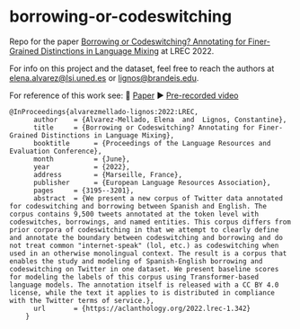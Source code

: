 # borrowing-or-codeswitching
Repo for the paper [Borrowing or Codeswitching? Annotating for Finer-Grained Distinctions in Language Mixing](http://www.lrec-conf.org/proceedings/lrec2022/pdf/2022.lrec-1.342.pdf) at LREC 2022.

For info on this project and the dataset, feel free to reach the authors at elena.alvarez@lsi.uned.es or lignos@brandeis.edu.

For reference of this work see:
📄 [Paper](http://www.lrec-conf.org/proceedings/lrec2022/pdf/2022.lrec-1.342.pdf)
▶️ [Pre-recorded video](https://youtu.be/Rhep2Lk6o0Q)

```
@InProceedings{alvarezmellado-lignos:2022:LREC,
      author    = {Alvarez-Mellado, Elena  and  Lignos, Constantine},
      title     = {Borrowing or Codeswitching? Annotating for Finer-Grained Distinctions in Language Mixing},
      booktitle      = {Proceedings of the Language Resources and Evaluation Conference},
      month          = {June},
      year           = {2022},
      address        = {Marseille, France},
      publisher      = {European Language Resources Association},
      pages     = {3195--3201},
      abstract  = {We present a new corpus of Twitter data annotated for codeswitching and borrowing between Spanish and English. The corpus contains 9,500 tweets annotated at the token level with codeswitches, borrowings, and named entities. This corpus differs from prior corpora of codeswitching in that we attempt to clearly define and annotate the boundary between codeswitching and borrowing and do not treat common "internet-speak" (lol, etc.) as codeswitching when used in an otherwise monolingual context. The result is a corpus that enables the study and modeling of Spanish-English borrowing and codeswitching on Twitter in one dataset. We present baseline scores for modeling the labels of this corpus using Transformer-based language models. The annotation itself is released with a CC BY 4.0 license, while the text it applies to is distributed in compliance with the Twitter terms of service.},
      url       = {https://aclanthology.org/2022.lrec-1.342}
    }
```
